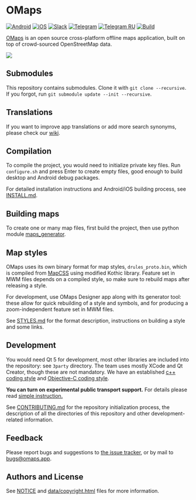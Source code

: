 # OMaps

[![Android][android-badge]][android-url]
[![iOS][ios-badge]][ios-url]
[![Slack][slack-badge]][slack-url]
[![Telegram][telegram-badge]][telegram-url]
[![Telegram RU][telegramru-badge]][telegramru-url]
[![Build][build-badge]][build-url]

[OMaps](https://omaps.app) is an open source cross-platform offline maps application,
built on top of crowd-sourced OpenStreetMap data.

![](docs/screenshots.jpg)

## Submodules

This repository contains submodules. Clone it with `git clone --recursive`. If you forgot,
run `git submodule update --init --recursive`.

## Translations

If you want to improve app translations or add more search synonyms, please check our [wiki](https://github.com/organicmaps/organicmaps/wiki).

## Compilation

To compile the project, you would need to initialize private key files. Run
`configure.sh` and press Enter to create empty files, good enough to build desktop
and Android debug packages.

For detailed installation instructions and Android/iOS building process,
see [INSTALL.md](https://github.com/organicmaps/organicmaps/tree/master/docs/INSTALL.md).

## Building maps

To create one or many map files, first build the project, then use python module [maps_generator](https://github.com/organicmaps/organicmaps/tree/master/tools/python/maps_generator).

## Map styles

OMaps uses its own binary format for map styles, `drules_proto.bin`, which is compiled from
[MapCSS](https://wiki.openstreetmap.org/wiki/MapCSS) using modified Kothic library.
Feature set in MWM files depends on a compiled style, so make sure to rebuild maps after
releasing a style.

For development, use OMaps Designer app along with its generator tool: these allow
for quick rebuilding of a style and symbols, and for producing a zoom-independent
feature set in MWM files.

See [STYLES.md](https://github.com/organicmaps/organicmaps/tree/master/docs/STYLES.md) for the
format description, instructions on building a style and some links.

## Development

You would need Qt 5 for development, most other libraries are included into the
repository: see `3party` directory. The team uses mostly XCode and Qt Creator,
though these are not mandatory. We have an established
[c++ coding style](https://github.com/organicmaps/organicmaps/blob/master/docs/CPP_STYLE.md) and [Objective-C coding style](https://github.com/organicmaps/organicmaps/blob/master/docs/OBJC_STYLE.md).

**You can turn on experimental public transport support.** For details please read [simple instruction.](https://github.com/organicmaps/organicmaps/blob/master/docs/EXPERIMENTAL_PUBLIC_TRANSPORT_SUPPORT.md)

See [CONTRIBUTING.md](https://github.com/organicmaps/organicmaps/blob/master/docs/CONTRIBUTING.md)
for the repository initialization process, the description of all the directories
of this repository and other development-related information.

## Feedback

Please report bugs and suggestions to [the issue tracker](https://github.com/organicmaps/organicmaps/issues),
or by mail to bugs@omaps.app.

## Authors and License

See [NOTICE](https://github.com/organicmaps/organicmaps/blob/master/NOTICE)
and [data/copyright.html](http://htmlpreview.github.io/?https://github.com/organicmaps/organicmaps/blob/master/data/copyright.html) files for more information.

[android-badge]: https://img.shields.io/badge/Android-Beta-green.svg?style=flat
[android-url]: https://play.google.com/store/apps/details?id=app.omaps
[ios-badge]: https://img.shields.io/badge/iOS-Beta-white.svg?style=flat
[ios-url]: https://testflight.apple.com/join/62l4Qh2K
[slack-badge]: https://img.shields.io/badge/Slack-Community-yellow.svg?style=flat
[slack-url]: https://slack.omaps.app/
[telegram-badge]: https://img.shields.io/badge/Telegram-Group-blue.svg?style=flat
[telegram-url]: https://t.me/omaps
[telegramru-badge]: https://img.shields.io/badge/Telegram-Group_RU-red.svg?style=flat
[telegramru-url]: https://t.me/omaps_ru
[build-badge]: https://github.com/organicmaps/organicmaps/workflows/Check/badge.svg?branch=master
[build-url]: https://github.com/organicmaps/organicmaps/actions
